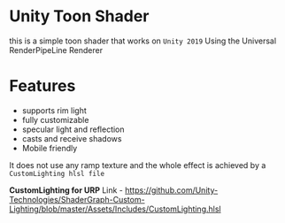 # Unity Toon Shader

this is a simple toon shader that works on `Unity 2019` Using the Universal RenderPipeLine Renderer

# Features
- supports rim light
- fully customizable
- specular light and reflection
- casts and receive shadows
- Mobile friendly

It does not use any ramp texture and the whole effect is achieved by a `CustomLighting hlsl file`

**CustomLighting for URP**
Link - https://github.com/Unity-Technologies/ShaderGraph-Custom-Lighting/blob/master/Assets/Includes/CustomLighting.hlsl

